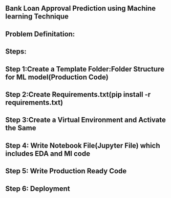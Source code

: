 ## Bank Loan Approval Prediction using Machine learning Technique

## Problem Definitation:

## Steps:

## Step 1:Create a Template Folder:Folder Structure for ML model(Production Code)

## Step 2:Create Requirements.txt(pip install -r requirements.txt)

## Step 3:Create a Virtual Environment and Activate the Same

## Step 4: Write Notebook File(Jupyter File) which includes EDA and Ml code

## Step 5: Write Production Ready Code

## Step 6: Deployment 